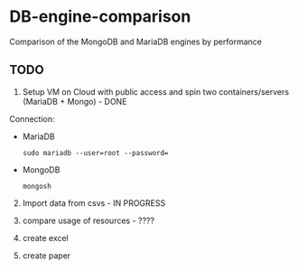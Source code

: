 # DB-engine-comparison
Comparison of the MongoDB and MariaDB engines by performance  


## TODO
1. Setup VM on Cloud with public access and spin two containers/servers (MariaDB + Mongo) - DONE 

Connection:
* MariaDB
    ```shell
    sudo mariadb --user=root --password=
    ```
* MongoDB
    ```shell
    mongosh
    ``` 

2. Import data from csvs - IN PROGRESS
    
4. compare usage of resources - ????
6. create excel
7. create paper
